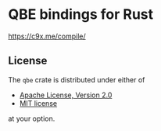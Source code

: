 # QBE bindings for Rust

https://c9x.me/compile/

## License

The `qbe` crate is distributed under either of

 * [Apache License, Version 2.0](LICENSE-APACHE)
 * [MIT license](LICENSE-MIT)

at your option.